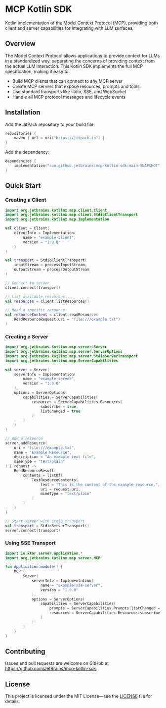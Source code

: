 # MCP Kotlin SDK

Kotlin implementation of the [Model Context Protocol](https://modelcontextprotocol.io) (MCP), providing both client and server capabilities for integrating with LLM surfaces.

## Overview

The Model Context Protocol allows applications to provide context for LLMs in a standardized way, separating the concerns of providing context from the actual LLM interaction. This Kotlin SDK implements the full MCP specification, making it easy to:

- Build MCP clients that can connect to any MCP server
- Create MCP servers that expose resources, prompts and tools
- Use standard transports like stdio, SSE, and WebSocket
- Handle all MCP protocol messages and lifecycle events

## Installation

Add the JitPack repository to your build file:

```kotlin
repositories {
    maven { url = uri("https://jitpack.io") }
}
```

Add the dependency:

```kotlin
dependencies {
    implementation("com.github.jetbrains:mcp-kotlin-sdk:main-SNAPSHOT")
}
```

## Quick Start

### Creating a Client

```kotlin
import org.jetbrains.kotlinx.mcp.client.Client
import org.jetbrains.kotlinx.mcp.client.StdioClientTransport
import org.jetbrains.kotlinx.mcp.Implementation

val client = Client(
    clientInfo = Implementation(
        name = "example-client",
        version = "1.0.0"
    )
)

val transport = StdioClientTransport(
    inputStream = processInputStream,
    outputStream = processOutputStream
)

// Connect to server
client.connect(transport)

// List available resources
val resources = client.listResources()

// Read a specific resource
val resourceContent = client.readResource(
    ReadResourceRequest(uri = "file:///example.txt")
)
```

### Creating a Server

```kotlin
import org.jetbrains.kotlinx.mcp.server.Server
import org.jetbrains.kotlinx.mcp.server.ServerOptions
import org.jetbrains.kotlinx.mcp.server.StdioServerTransport
import org.jetbrains.kotlinx.mcp.ServerCapabilities

val server = Server(
    serverInfo = Implementation(
        name = "example-server",
        version = "1.0.0"
    ),
    options = ServerOptions(
        capabilities = ServerCapabilities(
            resources = ServerCapabilities.Resources(
                subscribe = true,
                listChanged = true
            )
        )
    )
)

// Add a resource
server.addResource(
    uri = "file:///example.txt",
    name = "Example Resource",
    description = "An example text file",
    mimeType = "text/plain"
) { request ->
    ReadResourceResult(
        contents = listOf(
            TextResourceContents(
                text = "This is the content of the example resource.",
                uri = request.uri,
                mimeType = "text/plain"
            )
        )
    )
}

// Start server with stdio transport
val transport = StdioServerTransport()
server.connect(transport)
```

### Using SSE Transport

```kotlin
import io.ktor.server.application.*
import org.jetbrains.kotlinx.mcp.server.MCP

fun Application.module() {
    MCP {
        Server(
            serverInfo = Implementation(
                name = "example-sse-server",
                version = "1.0.0"
            ),
            options = ServerOptions(
                capabilities = ServerCapabilities(
                    prompts = ServerCapabilities.Prompts(listChanged = null),
                    resources = ServerCapabilities.Resources(subscribe = null, listChanged = null)
                )
            )
        )
    }
}
```

## Contributing

Issues and pull requests are welcome on GitHub at https://github.com/JetBrains/mcp-kotlin-sdk.

## License

This project is licensed under the MIT License—see the [LICENSE](LICENSE) file for details.
